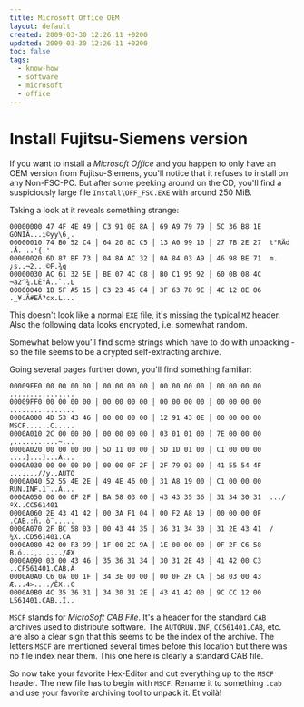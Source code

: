 ```yaml
---
title: Microsoft Office OEM
layout: default
created: 2009-03-30 12:26:11 +0200
updated: 2009-03-30 12:26:11 +0200
toc: false
tags:
  - know-how
  - software
  - microsoft
  - office
---
```

Install Fujitsu-Siemens version
===============================

If you want to install a *Microsoft Office* and you happen to only have an OEM version from Fujitsu-Siemens, you'll
notice that it refuses to install on any Non-FSC-PC. But after some peeking around on the CD, you'll find a
suspiciously large file `Install\OFF_FSC.EXE` with around 250 MiB.

Taking a look at it reveals something strange:

~~~
00000000 47 4F 4E 49 │ C3 91 0E 8A │ 69 A9 79 79 │ 5C 36 B8 1E  GONIÃ...i©yy\6¸.
00000010 74 B0 52 C4 │ 64 20 8C C5 │ 13 A0 99 10 │ 27 7B 2E 27  t°RÄd .Å. ..'{.'
00000020 6D 87 BF 73 │ 04 8A AC 32 │ 0A 84 03 A9 │ 46 98 BE 71  m.¿s..¬2...©F.¾q
00000030 AC 61 32 5E │ BE 07 4C C8 │ B0 C1 95 92 │ 60 0B 08 4C  ¬a2^¾.LÈ°Á..`..L
00000040 1B 5F A5 15 │ C3 23 45 C4 │ 3F 63 78 9E │ 4C 12 8E 06  ._¥.Ã#EÄ?cx.L...
~~~

This doesn't look like a normal `EXE` file, it's missing the typical `MZ` header. Also the following data looks
encrypted, i.e. somewhat random.

Somewhat below you'll find some strings which have to do with unpacking - so the file seems to be a crypted
self-extracting archive.

Going several pages further down, you'll find something familiar:

~~~
00009FE0 00 00 00 00 │ 00 00 00 00 │ 00 00 00 00 │ 00 00 00 00  ................
00009FF0 00 00 00 00 │ 00 00 00 00 │ 00 00 00 00 │ 00 00 00 00  ................
0000A000 4D 53 43 46 │ 00 00 00 00 │ 12 91 43 0E │ 00 00 00 00  MSCF......C.....
0000A010 2C 00 00 00 │ 00 00 00 00 │ 03 01 01 00 │ 7E 00 00 00  ,...........~...
0000A020 00 00 00 00 │ 5D 11 00 00 │ 5D 1D 01 00 │ C1 00 00 00  ....]...]...Á...
0000A030 00 00 00 00 │ 00 00 0F 2F │ 2F 79 03 00 │ 41 55 54 4F  .......//y..AUTO
0000A040 52 55 4E 2E │ 49 4E 46 00 │ 31 A8 19 00 │ C1 00 00 00  RUN.INF.1¨..Á...
0000A050 00 00 0F 2F │ BA 58 03 00 │ 43 43 35 36 │ 31 34 30 31  .../ºX..CC561401
0000A060 2E 43 41 42 │ 00 3A F1 04 │ 00 F2 A8 19 │ 00 00 00 0F  .CAB.:ñ..ò¨.....
0000A070 2F BC 58 03 │ 00 43 44 35 │ 36 31 34 30 │ 31 2E 43 41  /¼X..CD561401.CA
0000A080 42 00 F3 99 │ 1F 00 2C 9A │ 1E 00 00 00 │ 0F 2F C6 58  B.ó...,....../ÆX
0000A090 03 00 43 46 │ 35 36 31 34 │ 30 31 2E 43 │ 41 42 00 C3  ..CF561401.CAB.Ã
0000A0A0 C6 0A 00 1F │ 34 3E 00 00 │ 00 0F 2F CA │ 58 03 00 43  Æ...4>..../ÊX..C
0000A0B0 4C 35 36 31 │ 34 30 31 2E │ 43 41 42 00 │ 9C CC 12 00  L561401.CAB..Ì..
~~~

`MSCF` stands for *MicroSoft CAB File*. It's a header for the standard `CAB` archives used to distribute software. The
`AUTORUN.INF`, `CC561401.CAB`, etc. are also a clear sign that this seems to be the index of the archive. The letters
`MSCF` are mentioned several times before this location but there was no file index near them. This one here is clearly
a standard CAB file.

So now take your favorite Hex-Editor and cut everything up to the `MSCF` header. The new file has to begin with `MSCF`.
Rename it to something `.cab` and use your favorite archiving tool to unpack it. Et voilà!

